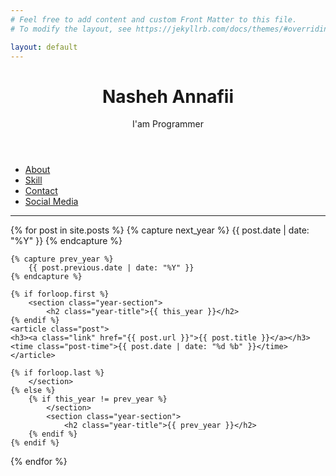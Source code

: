 ```yaml
---
# Feel free to add content and custom Front Matter to this file.
# To modify the layout, see https://jekyllrb.com/docs/themes/#overriding-theme-defaults

layout: default
---
```


<header class="header">
<h1 class="header-title">Nasheh Annafii</h1>
<p class="header-subtitle">I'am Programmer</p>
</header>
<ul class="nav">
<li class="px-2"><a class="link" href="/about">About</a></li>
<li class="px-2"><a class="link" href="/skill">Skill</a></li>
<li class="px-2"><a class="link" href="/contact">Contact</a></li>
<li class="px-2"><a class="link" href="/social-media">Social Media</a></li>
</ul>
<hr class="hr">
<main>
{% for post in site.posts %}
    {% capture next_year %}
        {{ post.date | date: "%Y" }}
    {% endcapture %}

    {% capture prev_year %}
        {{ post.previous.date | date: "%Y" }}
    {% endcapture %}

    {% if forloop.first %}
        <section class="year-section">
            <h2 class="year-title">{{ this_year }}</h2>
    {% endif %}
    <article class="post">
    <h3><a class="link" href="{{ post.url }}">{{ post.title }}</a></h3>
    <time class="post-time">{{ post.date | date: "%d %b" }}</time>
    </article>

    {% if forloop.last %}
        </section>
    {% else %}
        {% if this_year != prev_year %}
            </section>
            <section class="year-section">
                <h2 class="year-title">{{ prev_year }}</h2>
        {% endif %}
    {% endif %}
{% endfor %}
</main>